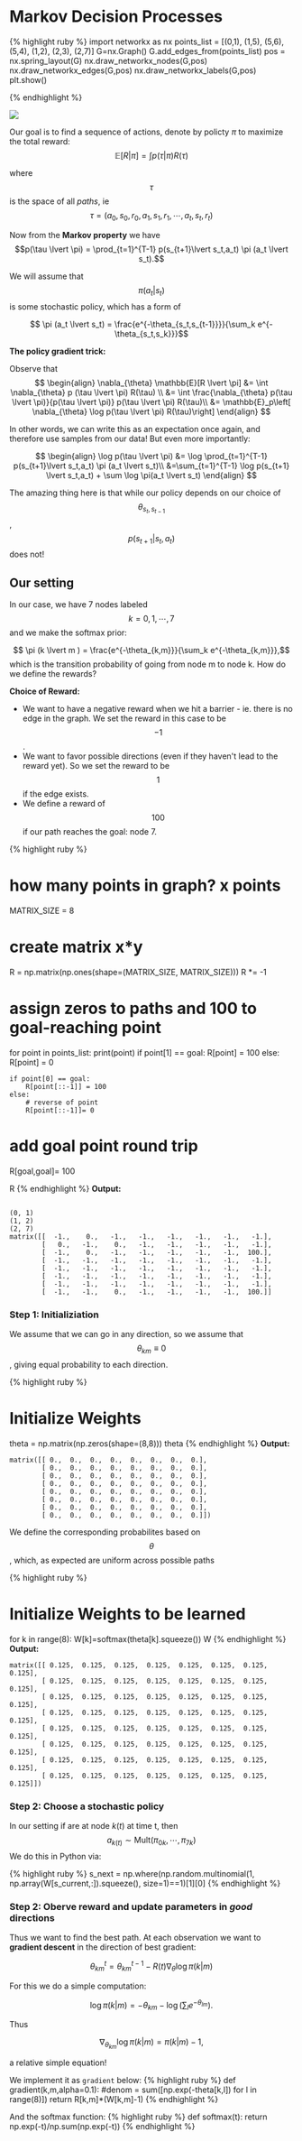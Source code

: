 # Markov Decision Processes

{% highlight ruby %} 
import networkx as nx
points_list = [(0,1), (1,5), (5,6), (5,4), (1,2), (2,3), (2,7)]
G=nx.Graph()
G.add_edges_from(points_list)
pos = nx.spring_layout(G)
nx.draw_networkx_nodes(G,pos)
nx.draw_networkx_edges(G,pos)
nx.draw_networkx_labels(G,pos)
plt.show()

 {% endhighlight %}

![](/img/mdp_graph.png?raw=true)

Our goal is to find a sequence of actions, denote by policty $\pi$ to maximize the total reward: $$\mathbb{E}[R \lvert \pi] = \int p(\tau \lvert \pi) R(\tau)$$
    
 where $$\tau$$ is the space of all *paths*, ie
 $$ \tau = (a_0,s_0,r_0,a_1,s_1,r_1,\cdots,a_t,s_t,r_t)$$
 
 
Now from the **Markov property** we have $$p(\tau \lvert \pi) = \prod_{t=1}^{T-1} p(s_{t+1}\lvert s_t,a_t) \pi (a_t \lvert s_t).$$

We will assume that $$\pi(a_t \lvert s_t)$$ is some stochastic policy, which has a form of

$$ \pi (a_t \lvert s_t) = \frac{e^{-\theta_{s_t,s_{t-1}}}}{\sum_k e^{-\theta_{s_t,s_k}}}$$


**The policy gradient trick:**

Observe that
$$
\begin{align}
\nabla_{\theta} \mathbb{E}[R \lvert \pi] &= \int \nabla_{\theta} p (\tau \lvert \pi) R(\tau) \\
&= \int \frac{\nabla_{\theta} p(\tau \lvert \pi)}{p(\tau \lvert \pi)} p(\tau \lvert \pi) R(\tau)\\
&= \mathbb{E}_p\left[ \nabla_{\theta} \log p(\tau \lvert \pi) R(\tau)\right]
\end{align}
$$

In other words, we can write this as an expectation once again, and therefore use samples from our data! But even more importantly:

$$
\begin{align}
\log p(\tau \lvert \pi) &= \log \prod_{t=1}^{T-1} p(s_{t+1}\lvert s_t,a_t) \pi (a_t \lvert s_t)\\
&=\sum_{t=1}^{T-1} \log p(s_{t+1} \lvert s_t,a_t) + \sum \log \pi(a_t \lvert s_t)
\end{align}
$$

The amazing thing here is that while our policy depends on our choice of $$\theta_{s_{t},s_{t-1}}$$, $$p(s_{t+1} \lvert s_t,a_t)$$ does not! 

## Our setting

In our case, we have 7 nodes labeled $$k=0,1,\cdots,7$$ and we make the softmax prior:

$$  \pi (k \lvert m ) = \frac{e^{-\theta_{k,m}}}{\sum_k e^{-\theta_{k,m}}},$$
which is the transition probability of going from node m to node k. How do we define the rewards?

**Choice of Reward:**

- We want to have a negative reward when we hit a barrier - ie. there is no edge in the graph. We set the reward in this case to be $$-1$$.
- We want to favor possible directions (even if they haven't lead to the reward yet). So we set the reward to be $$1$$ if the edge exists. 
- We define a reward of $$100$$ if our path reaches the goal: node 7.

{% highlight ruby %} 
# how many points in graph? x points
MATRIX_SIZE = 8

# create matrix x*y
R = np.matrix(np.ones(shape=(MATRIX_SIZE, MATRIX_SIZE)))
R *= -1

# assign zeros to paths and 100 to goal-reaching point
for point in points_list:
    print(point)
    if point[1] == goal:
        R[point] = 100
    else:
        R[point] = 0

    if point[0] == goal:
        R[point[::-1]] = 100
    else:
        # reverse of point
        R[point[::-1]]= 0

# add goal point round trip
R[goal,goal]= 100

R
{% endhighlight %}
**Output:**
```

(0, 1)
(1, 2)
(2, 7)
matrix([[  -1.,    0.,   -1.,   -1.,   -1.,   -1.,   -1.,   -1.],
        [   0.,   -1.,    0.,   -1.,   -1.,   -1.,   -1.,   -1.],
        [  -1.,    0.,   -1.,   -1.,   -1.,   -1.,   -1.,  100.],
        [  -1.,   -1.,   -1.,   -1.,   -1.,   -1.,   -1.,   -1.],
        [  -1.,   -1.,   -1.,   -1.,   -1.,   -1.,   -1.,   -1.],
        [  -1.,   -1.,   -1.,   -1.,   -1.,   -1.,   -1.,   -1.],
        [  -1.,   -1.,   -1.,   -1.,   -1.,   -1.,   -1.,   -1.],
        [  -1.,   -1.,    0.,   -1.,   -1.,   -1.,   -1.,  100.]]
```



### Step 1: Initializiation


We assume that we can go in any direction, so we assume that $$\theta_{km} \equiv 0$$, giving equal probability to each direction.



{% highlight ruby %} 
# Initialize Weights
theta = np.matrix(np.zeros(shape=(8,8)))
theta
{% endhighlight %}
**Output:**
```
matrix([[ 0.,  0.,  0.,  0.,  0.,  0.,  0.,  0.],
        [ 0.,  0.,  0.,  0.,  0.,  0.,  0.,  0.],
        [ 0.,  0.,  0.,  0.,  0.,  0.,  0.,  0.],
        [ 0.,  0.,  0.,  0.,  0.,  0.,  0.,  0.],
        [ 0.,  0.,  0.,  0.,  0.,  0.,  0.,  0.],
        [ 0.,  0.,  0.,  0.,  0.,  0.,  0.,  0.],
        [ 0.,  0.,  0.,  0.,  0.,  0.,  0.,  0.],
        [ 0.,  0.,  0.,  0.,  0.,  0.,  0.,  0.]])
```
We define the corresponding probabilites based on $$\theta$$, which, as expected are uniform across possible paths


{% highlight ruby %}
# Initialize Weights to be learned
for k in range(8):
    W[k]=softmax(theta[k].squeeze())
W
{% endhighlight %}
**Output:**
```
matrix([[ 0.125,  0.125,  0.125,  0.125,  0.125,  0.125,  0.125,  0.125],
        [ 0.125,  0.125,  0.125,  0.125,  0.125,  0.125,  0.125,  0.125],
        [ 0.125,  0.125,  0.125,  0.125,  0.125,  0.125,  0.125,  0.125],
        [ 0.125,  0.125,  0.125,  0.125,  0.125,  0.125,  0.125,  0.125],
        [ 0.125,  0.125,  0.125,  0.125,  0.125,  0.125,  0.125,  0.125],
        [ 0.125,  0.125,  0.125,  0.125,  0.125,  0.125,  0.125,  0.125],
        [ 0.125,  0.125,  0.125,  0.125,  0.125,  0.125,  0.125,  0.125],
        [ 0.125,  0.125,  0.125,  0.125,  0.125,  0.125,  0.125,  0.125]])
```

### Step 2: Choose a stochastic policy

In our setting if are at node $k(t)$ at time t, then $$a_{k(t)} \sim \textrm{Mult}\left(\pi_{0k},\cdots,\pi_{7k}\right)$$
We do this in Python via:

{% highlight ruby %}
s_next = np.where(np.random.multinomial(1, np.array(W[s_current,:]).squeeze(), size=1)==1)[1][0]
{% endhighlight %}

### Step 2: Oberve reward and update parameters in *good* directions

Thus we want to find the best path. At each observation we want to **gradient descent** in the direction of best gradient: 
   
   
 $$ \theta_{km}^t= \theta_{km}^{t-1} - R(t) \nabla_{\theta} \log \pi (k \lvert m) $$
   
For this we do a simple computation:

$$ \log \pi (k \lvert m) = - \theta_{km} - \log \left( \sum_l e^{-\theta_{lm}}\right).$$


Thus 

$$ \nabla_{\theta_{km}} \log \pi (k \lvert m) = \pi(k \lvert m) - 1,$$

a relative simple equation!


We implement it as `gradient` below:
{% highlight ruby %}
def gradient(k,m,alpha=0.1):
    #denom = sum([np.exp(-theta[k,l]) for l in range(8)])
    return R[k,m]*(W[k,m]-1)
{% endhighlight %}

And the softmax function:
{% highlight ruby %}
def softmax(t):
    return np.exp(-t)/np.sum(np.exp(-t))
{% endhighlight %}
